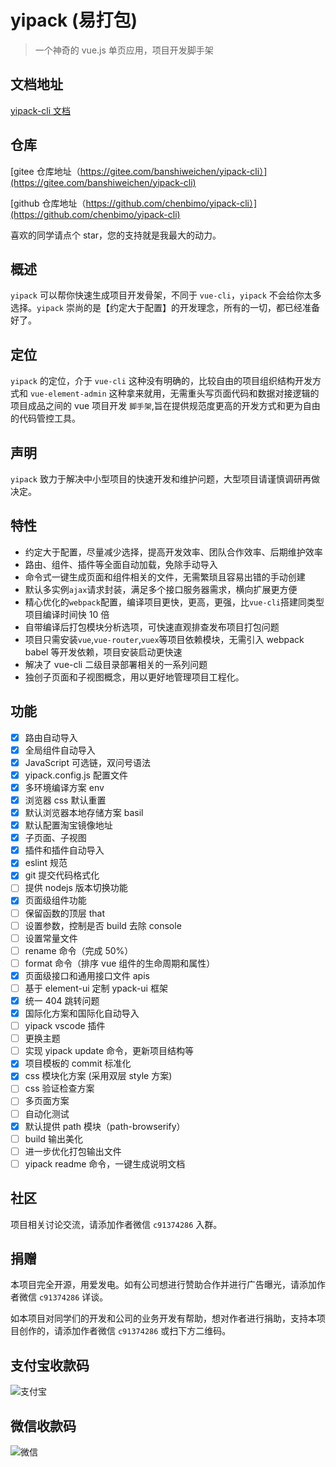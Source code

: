 # yipack (易打包)

> 一个神奇的 vue.js 单页应用，项目开发脚手架

## 文档地址

[yipack-cli 文档](https://chensuiyi.com)

## 仓库

[gitee 仓库地址（https://gitee.com/banshiweichen/yipack-cli）](https://gitee.com/banshiweichen/yipack-cli)

[github 仓库地址（https://github.com/chenbimo/yipack-cli）](https://github.com/chenbimo/yipack-cli)

喜欢的同学请点个 star，您的支持就是我最大的动力。

## 概述

`yipack` 可以帮你快速生成项目开发骨架，不同于 `vue-cli`，`yipack` 不会给你太多选择。`yipack` 崇尚的是【约定大于配置】的开发理念，所有的一切，都已经准备好了。

## 定位

`yipack` 的定位，介于 `vue-cli` 这种没有明确的，比较自由的项目组织结构开发方式和 `vue-element-admin` 这种拿来就用，无需重头写页面代码和数据对接逻辑的项目成品之间的 vue 项目开发 `脚手架`,旨在提供规范度更高的开发方式和更为自由的代码管控工具。

## 声明

`yipack` 致力于解决中小型项目的快速开发和维护问题，大型项目请谨慎调研再做决定。

## 特性

-   约定大于配置，尽量减少选择，提高开发效率、团队合作效率、后期维护效率
-   路由、组件、插件等全面自动加载，免除手动导入
-   命令式一键生成页面和组件相关的文件，无需繁琐且容易出错的手动创建
-   默认多实例`ajax`请求封装，满足多个接口服务器需求，横向扩展更方便
-   精心优化的`webpack`配置，编译项目更快，更高，更强，比`vue-cli`搭建同类型项目编译时间快 10 倍
-   自带编译后打包模块分析选项，可快速直观排查发布项目打包问题
-   项目只需安装`vue`,`vue-router`,`vuex`等项目依赖模块，无需引入 webpack babel 等开发依赖，项目安装启动更快速
-   解决了 vue-cli 二级目录部署相关的一系列问题
-   独创子页面和子视图概念，用以更好地管理项目工程化。

## 功能

-   [x] 路由自动导入
-   [x] 全局组件自动导入
-   [x] JavaScript 可选链，双问号语法
-   [x] yipack.config.js 配置文件
-   [x] 多环境编译方案 env
-   [x] 浏览器 css 默认重置
-   [x] 默认浏览器本地存储方案 basil
-   [x] 默认配置淘宝镜像地址
-   [x] 子页面、子视图
-   [x] 插件和插件自动导入
-   [x] eslint 规范
-   [x] git 提交代码格式化
-   [ ] 提供 nodejs 版本切换功能
-   [x] 页面级组件功能
-   [ ] 保留函数的顶层 that
-   [ ] 设置参数，控制是否 build 去除 console
-   [ ] 设置常量文件
-   [ ] rename 命令（完成 50%）
-   [ ] format 命令（排序 vue 组件的生命周期和属性）
-   [x] 页面级接口和通用接口文件 apis
-   [ ] 基于 element-ui 定制 ypack-ui 框架
-   [x] 统一 404 跳转问题
-   [x] 国际化方案和国际化自动导入
-   [ ] yipack vscode 插件
-   [ ] 更换主题
-   [ ] 实现 yipack update 命令，更新项目结构等
-   [x] 项目模板的 commit 标准化
-   [x] css 模块化方案 (采用双层 style 方案)
-   [ ] css 验证检查方案
-   [ ] 多页面方案
-   [ ] 自动化测试
-   [x] 默认提供 path 模块（path-browserify）
-   [ ] build 输出美化
-   [ ] 进一步优化打包输出文件
-   [ ] yipack readme 命令，一键生成说明文档

## 社区

项目相关讨论交流，请添加作者微信 `c91374286` 入群。

## 捐赠

本项目完全开源，用爱发电。如有公司想进行赞助合作并进行广告曝光，请添加作者微信 `c91374286` 详谈。

如本项目对同学们的开发和公司的业务开发有帮助，想对作者进行捐助，支持本项目创作的，请添加作者微信 `c91374286` 或扫下方二维码。

## 支付宝收款码

![支付宝](https://chensuiyi-com-1251319172.cos.ap-guangzhou.myqcloud.com/alipay2.png)

## 微信收款码

![微信](https://chensuiyi-com-1251319172.cos.ap-guangzhou.myqcloud.com/wechat2.png)
